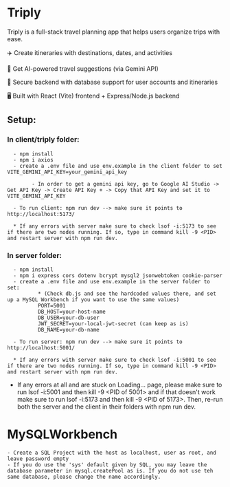 # Triply

Triply is a full-stack travel planning app that helps users organize trips with ease.

✈️ Create itineraries with destinations, dates, and activities

🤖 Get AI-powered travel suggestions (via Gemini API)

💾 Secure backend with database support for user accounts and itineraries

🖥️ Built with React (Vite) frontend + Express/Node.js backend 

## Setup:

### In client/triply folder:
      - npm install
      - npm i axios
      - create a .env file and use env.example in the client folder to set VITE_GEMINI_API_KEY=your_gemini_api_key

            - In order to get a gemini api key, go to Google AI Studio -> Get API Key -> Create API Key + -> Copy that API Key and set it to VITE_GEMINI_API_KEY

      - To run client: npm run dev --> make sure it points to http://localhost:5173/

      * If any errors with server make sure to check lsof -i:5173 to see if there are two nodes running. If so, type in command kill -9 <PID> and restart server with npm run dev.

### In server folder:
      - npm install
      - npm i express cors dotenv bcrypt mysql2 jsonwebtoken cookie-parser
      - create a .env file and use env.example in the server folder to set:
              * (Check db.js and see the hardcoded values there, and set up a MySQL Workbench if you want to use the same values)
              PORT=5001
              DB_HOST=your-host-name
              DB_USER=your-db-user
              JWT_SECRET=your-local-jwt-secret (can keep as is)
              DB_NAME=your-db-name
              
      - To run server: npm run dev --> make sure it points to http://localhost:5001/

      * If any errors with server make sure to check lsof -i:5001 to see if there are two nodes running. If so, type in command kill -9 <PID> and restart server with npm run dev.

 * If any errors at all and are stuck on Loading... page, please make sure to run lsof -i:5001 and then kill -9 <PID of 5001> and if that doesn't work make sure to run lsof -i:5173 and then kill -9 <PID of 5173>. Then, re-run both the server and the client in their folders with npm run dev.
   
# MySQLWorkbench
    - Create a SQL Project with the host as localhost, user as root, and leave password empty
    - If you do use the 'sys' default given by SQL, you may leave the database parameter in mysql.createPool as is. If you do not use teh same database, please change the name accordingly.
    


